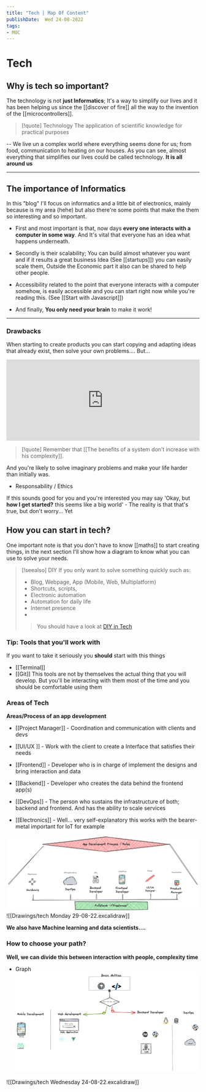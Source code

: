 ```yaml
---
title: "Tech | Map Of Content"
publishDate:  Wed 24-08-2022
tags:
- MOC
---
```


# Tech

## Why is tech so important?

The technology is not **just Informatics**; It's a way to simplify our lives and  it has been helping us since the [[discover of fire]] all the way to the invention of the [[microcontrollers]].   

> [!quote] Technology
>  The application of scientific knowledge for practical purposes

--
We live un a complex world where everything seems done for us; from food, communication to heating on our houses. As you can see, almost everything that simplifies our lives could be called technology. **It is all around us** 

---


## The importance of Informatics


In this "blog" I'll focus on informatics and a little bit of electronics, mainly because is my area (hehe) but also there're some points that make the them so interesting and so important.

- First and most important is that, now days **every one interacts with a computer in some way**.  And It's vital that everyone has an idea what happens underneath. 

- Secondly is their scalability; You can build almost whatever you want and if it results a great business Idea (See [[startups]]) you can easily scale them, Outside the Economic part it also can be shared to help other people.

- Accessibility related to the point that everyone interacts with a computer somehow, is easily accessible and you can start right now while you're reading this. (See [[Start with Javascript]])

- And finally, **You only need your brain** to make it work!

---

### Drawbacks

When starting to create products you can start copying and adapting ideas that already exist, then solve your own problems.... 
But...
<div style="width:100%;height:0;padding-bottom:42%;position:relative;"><iframe src="https://giphy.com/embed/10KIsXhwdoerHW" width="100%" height="100%" style="position:absolute" frameBorder="0" class="giphy-embed" allowFullScreen></iframe></div>

> [!quote] Remember that
[[The benefits of a system don’t increase with his complexity]]. 

And you're likely to solve imaginary problems and make your life harder than initially was.

- Responsability / Ethics

If this sounds good for you and you're interested you may say 'Okay, but **how I get started?** this seems like a big world' - The reality is that that's true, but don't worry... Yet 

## How **you**  can start in tech?

One important note is that you  don't have to know [[maths]] to start creating things, in the next section I'll show how a diagram to know what you can use to solve your needs. 


> [!seealso] DIY
>  If you only want to solve something quickly such as:
>  - Blog, Webpage, App (Mobile, Web, Multiplatform)
>  - Shortcuts, scripts, 
>  - Electronic automation
>  - Automation for daily life
>  - Internet presence
>  - 
>  > You should have a look at [DIY in Tech](DIY%20in%20Tech)


### Tip: Tools that you'll work with
If you want to take it seriously you **should** start with this things
- [[Terminal]]
- [[Git]]
This tools are not by themselves the actual thing that you will develop. But you'll be interacting with them most of the time and you should be comfortable using them


### Areas of Tech

**Areas/Process of an app development**

- [[Project Manager]] - Coordination and communication with clients and devs
- [[UI/UX ]] - Work with the client to create a Interface that satisfies their needs
- [[Frontend]] - Developer who is in charge of implement the designs and bring interaction and data
- [[Backend]] - Developer who creates the data behind the frontend app(s) 
- [[DevOps]] - The person who sustains the infrastructure of both; backend and frontend. And has the ability to scale services 

- [[Electronics]] - Well... very self-explanatory this works with the bearer-metal important for IoT for example

![](Files/Pasted%20image%2020220829222230.png)
![[Drawings/tech Monday 29-08-22.excalidraw]]


**We also have Machine learning and data scientists....**


### How to choose your path?

**Well, we can divide this between interaction with people, complexity time** 


- Graph
![](Files/Pasted%20image%2020220824153914.png)

![[Drawings/tech Wednesday 24-08-22.excalidraw]]